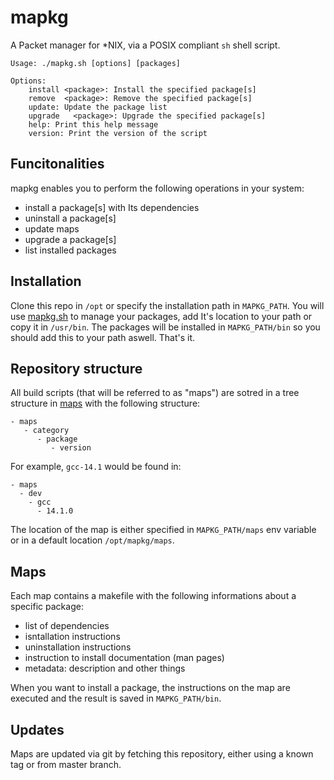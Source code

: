 # mapkg

A Packet manager for *NIX, via a POSIX compliant `sh` shell script.

```
Usage: ./mapkg.sh [options] [packages]

Options:
    install <package>: Install the specified package[s]
    remove  <package>: Remove the specified package[s]
    update: Update the package list
    upgrade   <package>: Upgrade the specified package[s]
    help: Print this help message
    version: Print the version of the script
```

## Funcitonalities

mapkg enables you to perform the following operations
in your system:
- install a package[s] with Its dependencies
- uninstall a package[s]
- update maps
- upgrade a package[s]
- list installed packages

## Installation

Clone this repo in `/opt` or specify the installation path in `MAPKG_PATH`.
You will use [mapkg.sh](./mapkg.sh) to manage your packages, 
add It's location to your path or copy it in `/usr/bin`. 
The packages will be installed in `MAPKG_PATH/bin` so you should add this
to your path aswell. That's it.

## Repository structure

All build scripts (that will be referred to as "maps") are sotred in a
tree structure in [maps](./maps)
with the following structure:

```
- maps
   - category
      - package
         - version
```

For example, `gcc-14.1` would be found in:
```
- maps
  - dev
    - gcc
      - 14.1.0
```

The location of the map is either specified in `MAPKG_PATH/maps` env
variable or in a default location `/opt/mapkg/maps`.

## Maps

Each map contains a makefile with the following informations 
about a specific package:

- list of dependencies
- isntallation instructions
- uninstallation instructions
- instruction to install documentation (man pages)
- metadata: description and other things

When you want to install a package, the instructions on the
map are executed and the result is saved in `MAPKG_PATH/bin`.

## Updates

Maps are updated via git by fetching this repository, either
using a known tag or from master branch.
